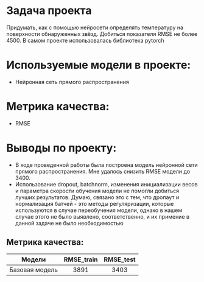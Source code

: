 # Задача проекта

Придумать, как с помощью нейросети определять температуру на поверхности обнаруженных звёзд. Добиться показателя RMSE не более 4500. В самом проекте использовалась библиотека pytorch

# Используемые модели в проекте:

- Нейронная сеть прямого распространения

# Метрика качества:
- RMSE

# Выводы по проекту: 

- В ходе проведенной работы была построена модель нейронной сети прямого распространения. Мне удалось снизить RMSE модели до 3400. 
- Использование dropout, batchnorm, изменения инициализации весов и параметра скорости обучения модели не помогли добиться лучших результатов. Думаю, связано это с тем, что дропаут и нормализация батчей - это методы регуляризации, которые используются в случае переобучения модели, однако в нашем случае этого не было выявлено, соответственно, и их примение в данной задаче не было необходимостью

## Метрика качества:

|                      Модели                      |   RMSE_train   |   RMSE_test |
| :-----------------------------------------------:|:--------:| :-----:| 
| Базовая модель                 | 3891  |  3403 | 



